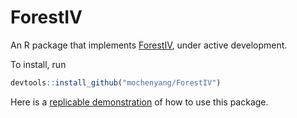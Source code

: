 # ForestIV
An R package that implements [ForestIV](https://papers.ssrn.com/sol3/papers.cfm?abstract_id=3339983), under active development.

To install, run 
```r
devtools::install_github("mochenyang/ForestIV")
```

Here is a [replicable demonstration]() of how to use this package.